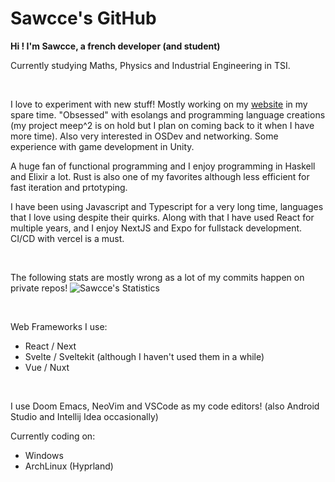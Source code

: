 # Sawcce's GitHub

__Hi ! I'm Sawcce, a french developer (and student)__  

Currently studying Maths, Physics and Industrial Engineering in TSI.

<br />

I love to experiment with new stuff! Mostly working on my [website](https://sawcce.com) in my spare time.
"Obsessed" with esolangs and programming language creations (my project meep^2 is on hold but I plan on
coming back to it when I have more time). Also very interested in OSDev and networking.
Some experience with game development in Unity.

A huge fan of functional programming and I enjoy programming in Haskell and Elixir a lot.
Rust is also one of my favorites although less efficient for fast iteration and prtotyping.

I have been using Javascript and Typescript for a very long time, languages that I love using despite
their quirks. Along with that I have used React for multiple years, and I enjoy NextJS and Expo
for fullstack development. CI/CD with vercel is a must.

<br />

The following stats are mostly wrong as a lot of my commits happen on private repos!
![Sawcce's Statistics](https://github-readme-stats.vercel.app/api?username=sawcce&show_icons=true&theme=tokyonight)

<br/>

Web Frameworks I use:

- React / Next
- Svelte / Sveltekit (although I haven't used them in a while)
- Vue / Nuxt

<br/>

I use Doom Emacs, NeoVim and VSCode as my code editors! (also Android Studio and Intellij Idea occasionally)

Currently coding on:
- Windows
- ArchLinux (Hyprland)
